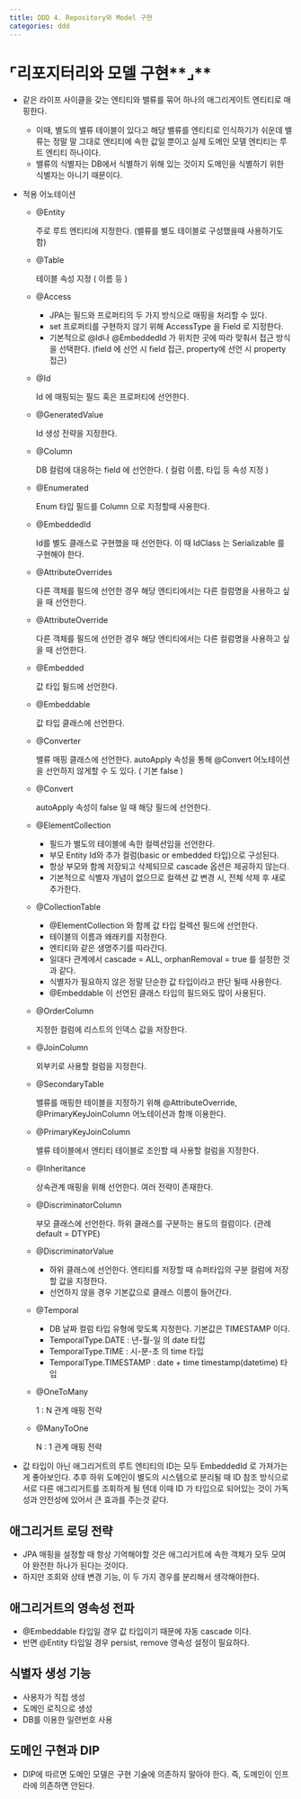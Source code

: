 ```yaml
---
title: DDD 4. Repository와 Model 구현
categories: ddd
---
```


# ⌜리포지터리와 모델 구현**⌟**

- 같은 라이프 사이클을 갖는 엔티티와 밸류를 묶어 하나의 애그리게이트 엔티티로 매핑한다.
    - 이때, 별도의 밸류 테이블이 있다고 해당 밸류를 엔티티로 인식하기가 쉬운데 밸류는 정말 말 그대로 엔티티에 속한 값일 뿐이고 실제 도메인 모델 엔티티는 루트 엔티티 하나이다.
    - 밸류의 식별자는 DB에서 식별하기 위해 있는 것이지 도메인을 식별하기 위한 식별자는 아니기 때문이다.
- 적용 어노테이션
    - @Entity
        
        주로 루트 엔티티에 지정한다. (밸류를 별도 테이블로 구성했을때 사용하기도 함)
        
    - @Table
        
        테이블 속성 지정 ( 이름 등 )
        
    - @Access
        - JPA는 필드와 프로퍼티의 두 가지 방식으로 매핑을 처리할 수 있다.
        - set 프로퍼티를 구현하지 않기 위해 AccessType 을 Field 로 지정한다.
        - 기본적으로 @Id나 @EmbeddedId 가 위치한 곳에 따라 맞춰서 접근 방식을 선택한다.
        (field 에 선언 시 field 접근, property에 선언 시 property 접근)
    - @Id
        
        Id 에 매핑되는 필드 혹은 프로퍼티에 선언한다.
        
    - @GeneratedValue
        
        Id 생성 전략을 지정한다.
        
    - @Column
        
        DB 컬럼에 대응하는 field 에 선언한다. ( 컬럼 이름, 타입 등 속성 지정 )
        
    - @Enumerated
        
        Enum 타입 필드를 Column 으로 지정할때 사용한다.
        
    - @EmbeddedId
        
        Id를 별도 클래스로 구현했을 때 선언한다. 이 때 IdClass 는 Serializable 를 구현해야 한다.
        
    - @AttributeOverrides
        
        다른 객체를 필드에 선언한 경우 해당 엔티티에서는 다른 컬럼명을 사용하고 싶을 때 선언한다.
        
    - @AttributeOverride
        
        다른 객체를 필드에 선언한 경우 해당 엔티티에서는 다른 컬럼명을 사용하고 싶을 때 선언한다.
        
    - @Embedded
        
        값 타입 필드에 선언한다.
        
    - @Embeddable
        
        값 타입 클래스에 선언한다.
        
    - @Converter
        
        밸류 매핑 클래스에 선언한다. 
        autoApply 속성을 통해 @Convert 어노테이션을 선언하지 않게할 수 도 있다. ( 기본 false )
        
    - @Convert
        
        autoApply 속성이 false 일 때 해당 필드에 선언한다.
        
    - @ElementCollection
        - 필드가 별도의 테이블에 속한 컬렉션임을 선언한다.
        - 부모 Entity Id와 추가 컬럼(basic or embedded 타입)으로 구성된다.
        - 항상 부모와 함께 저장되고 삭제되므로 cascade 옵션은 제공하지 않는다.
        - 기본적으로 식별자 개념이 없으므로 컬렉션 값 변경 시, 전체 삭제 후 새로 추가한다.
    - @CollectionTable
        - @ElementCollection 와 함께 값 타입 컬렉션 필드에 선언한다.
        - 테이블의 이름과 왜래키를 지정한다.
        - 엔티티와 같은 생명주기를 따라간다.
        - 일대다 관계에서 cascade = ALL, orphanRemoval = true 를 설정한 것과 같다.
        - 식별자가 필요하지 않은 정말 단순한 값 타입이라고 판단 될때 사용한다.
        - @Embeddable 이 선언된 클래스 타입의 필드와도 많이 사용된다.
    - @OrderColumn
        
        지정한 컬럼에 리스트의 인덱스 값을 저장한다.
        
    - @JoinColumn
        
        외부키로 사용할 컬럼을 지정한다.
        
    - @SecondaryTable
        
        밸류를 매핑한 테이블을 지정하기 위해 @AttributeOverride, @PrimaryKeyJoinColumn 어노테이션과 함깨 이용한다.
        
    - @PrimaryKeyJoinColumn
        
        밸류 테이블에서 엔티티 테이블로 조인할 때 사용할 컬럼을 지정한다.
        
    - @Inheritance
        
        상속관계 매핑을 위해 선언한다. 여러 전략이 존재한다.
        
    - @DiscriminatorColumn
        
        부모 클래스에 선언한다. 하위 클래스를 구분하는 용도의 컬럼이다. (관례 default = DTYPE)
        
    - @DiscriminatorValue
        - 하위 클래스에 선언한다. 엔티티를 저장할 때 슈퍼타입의 구분 컬럼에 저장할 값을 지정한다.
        - 선언하지 않을 경우 기본값으로 클래스 이름이 들어간다.
    - @Temporal
        - DB 날짜 컬럼 타입 유형에 맞도록 지정한다. 기본값은 TIMESTAMP 이다.
        - TemporalType.DATE : 년-월-일 의 date 타입
        - TemporalType.TIME : 시-분-초 의 time 타입
        - TemporalType.TIMESTAMP : date + time timestamp(datetime) 타입
    - @OneToMany
        
        1 : N 관계 매핑 전략
        
    - @ManyToOne
        
        N : 1 관계 매핑 전략
        
    
- 값 타입이 아닌 애그리거트의 루트 엔티티의 ID는 모두 EmbeddedId 로 가져가는게 좋아보인다.
추후 하위 도메인이 별도의 시스템으로 분리될 때 ID 참조 방식으로 서로 다른 애그리거트를 조회하게 될 텐데 
이때 ID 가 타입으로 되어있는 것이 가독성과 안전성에 있어서 큰 효과를 주는것 같다.

## 애그리거트 로딩 전략

- JPA 매핑을 설정할 때 항상 기억해야할 것은 애그리거트에 속한 객체가 모두 모여야 완전한 하나가 된다는 것이다.
- 하지만 조회와 상태 변경 기능, 이 두 가지 경우를 분리해서 생각해야한다.

## 애그리거트의 영속성 전파

- @Embeddable 타입일 경우 값 타입이기 때문에 자동 cascade 이다.
- 반면 @Entity 타입일 경우 persist, remove 영속성 설정이 필요하다.

## 식별자 생성 기능

- 사용자가 직접 생성
- 도메인 로직으로 생성
- DB를 이용한 일련번호 사용

## 도메인 구현과 DIP

- DIP에 따르면 도메인 모델은 구현 기술에 의존하지 말아야 한다.
즉, 도메인이 인프라에 의존하면 안된다.